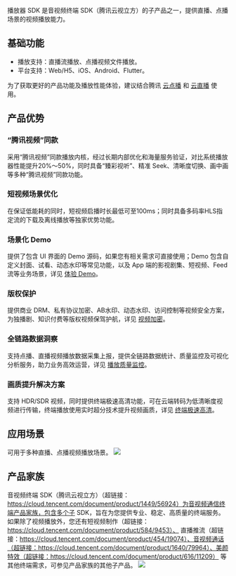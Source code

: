 播放器 SDK 是音视频终端 SDK（腾讯云视立方）的子产品之一，提供直播、点播场景的视频播放能力。

## 基础功能
* 播放支持：直播流播放、点播视频文件播放。
* 平台支持：Web/H5、iOS、Android、Flutter。

为了获取更好的产品功能及播放性能体验，建议结合腾讯 [云点播](https://cloud.tencent.com/product/vod) 和 [云直播](https://cloud.tencent.com/product/lvb) 使用。


## 产品优势
### “腾讯视频”同款
采用“腾讯视频”同款播放内核，经过长期内部优化和海量服务验证，对比系统播放器性能提升20%～50%，同时具备“臻彩视听”、精准 Seek、清晰度切换、画中画等多种“腾讯视频”同款功能。

### 短视频场景优化
在保证低能耗的同时，短视频启播时长最低可至100ms；同时具备多码率HLS指定流的下载及离线播放等独家优势功能。

### 场景化 Demo
提供了包含 UI 界面的 Demo 源码，如果您有相关需求可直接使用；Demo 包含自定义封面、试看、动态水印等常见功能，以及 App 端的影视剧集、短视频、Feed 流等业务场景，详见 [体验 Demo](https://cloud.tencent.com/document/product/881/20204)。

### 版权保护
提供商业 DRM、私有协议加密、AB水印、动态水印、访问控制等视频安全方案，为独播剧、知识付费等版权视频保驾护航，详见 [视频加密](https://cloud.tencent.com/document/product/266/45552)。

### 全链路数据洞察
支持点播、直播视频播放数据采集上报，提供全链路数据统计、质量监控及可视化分析服务，助力业务高效运营，详见 [播放质量监控](https://cloud.tencent.com/document/product/266/68146)。

### 画质提升解决方案
支持 HDR/SDR 视频，同时提供终端极速高清功能，可在云端转码为低清晰度视频进行传输，终端播放使用实时超分技术提升视频画质，详见 [终端极速高清](https://cloud.tencent.com/document/product/881/70829)。

## 应用场景
可用于多种直播、点播视频播放场景。
![](https://qcloudimg.tencent-cloud.cn/raw/b51982716c88fe4a38a626d72913b4ea.jpg)

## 产品家族
音视频终端 SDK（腾讯云视立方）（超链接：https://cloud.tencent.com/document/product/1449/56924）为音视频通信终端产品家族，包含多个子 SDK，旨在为您提供专业、稳定、高质量的终端服务。如果除了视频播放外，您还有短视频制作（超链接：https://cloud.tencent.com/document/product/584/9453）、 直播推流（超链接：https://cloud.tencent.com/document/product/454/19074）、音视频通话（超链接：https://cloud.tencent.com/document/product/1640/79964）、美颜特效（超链接：https://cloud.tencent.com/document/product/616/11209） 等其他终端需求，可参见产品家族的其他子产品。
![](https://file.tapd.woa.com/pro/attachments/preview_attachments/1010114221516648087/story)
